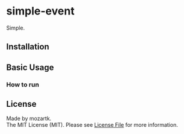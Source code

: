 # simple-event
  
Simple.  

## Installation

  
## Basic Usage
### How to run

## License
Made by mozartk.  
The MIT License (MIT). Please see [License File](LICENSE.md) for more information.